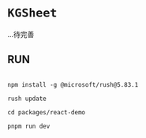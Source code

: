 # `KGSheet`

...待完善

## RUN

```

npm install -g @microsoft/rush@5.83.1

rush update

cd packages/react-demo

pnpm run dev

```
